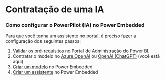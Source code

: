# Contratação de uma IA

### Como configurar o PowerPilot (IA) no Power Embedded

Para que você tenha um assistente no portal, é preciso fazer a configuração dos seguintes passos:

1. Validar os [pré-requisitos](../pre-requisitos.md) no Portal de Administração do Power BI.
2. Contratar o modelo no [Azure OpenAI](azure-openai.md) ou [OpenAI (ChatGPT)](openai.md) (você está aqui)
3. [Criar um modelo](../modelos-de-ia.md) no Power Embedded
4. [Criar um assistente](../assistentes-de-ia.md) no Power Embedded
